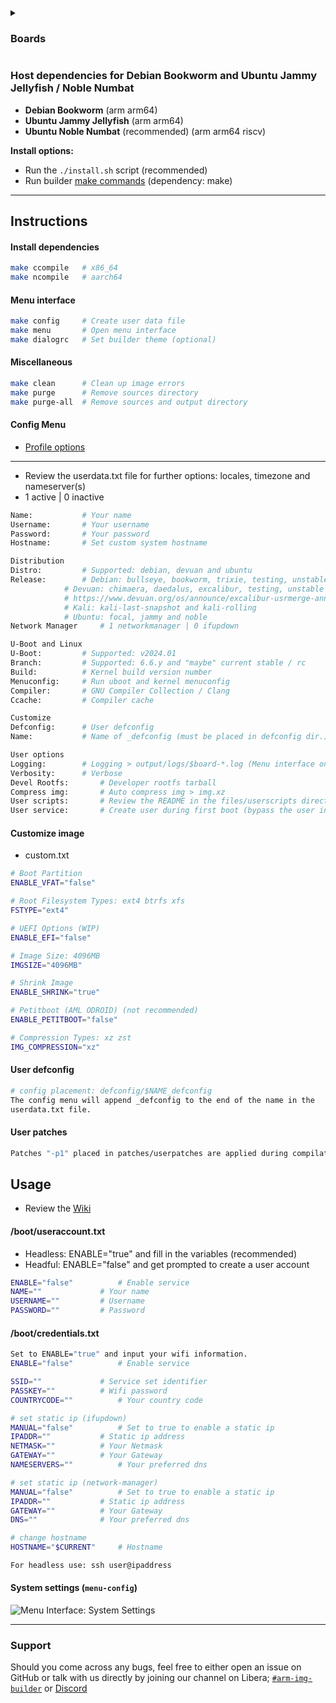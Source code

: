 <details>
<summary><h3>Boards</h3></summary>

```py
(*) Work in progress

# ALLWINNER
BananaPi M2 Zero (*)
BananaPi M4 Zero
BananaPi P2 Zero (*)
Cubietruck (*)
NanoPi M1
NanoPi NEO
NanoPi NEO Plus2
NanoPi R1
OrangePi 3 LTS (*)
OrangePi One
OrangePi PC
OrangePi R1 (*)
PineA64+
Tritium

# AMLOGIC
BananaPi CM4
BananaPi M2 Pro
BananaPi M2S
BananaPi M5
H96-MAX X3
Le Potato
Odroid C4
Odroid HC4
Odroid N2
Odroid N2L
Odroid N2+
Radxa Zero
X96-AIR	GBIT / QCOM

# FREESCALE
Cubox-I (*)

# ROCKCHIP
Indiedroid Nova (*)
Khadas Edge2 (*)
Odroid M1 (*)
OrangePi 5 (*)
OrangePi 5 Plus (*)
Rock 5B	(*)

# SAMSUNG
Odroid XU4

# SPACEMIT
BananaPi BPI-F3
```
</details>

### Host dependencies for Debian Bookworm and Ubuntu Jammy Jellyfish / Noble Numbat
* **Debian Bookworm** (arm arm64)
* **Ubuntu Jammy Jellyfish** (arm arm64)
* **Ubuntu Noble Numbat** (recommended) (arm arm64 riscv)

**Install options:**
* Run the `./install.sh` script (recommended)
* Run builder [make commands](https://github.com/pyavitz/debian-image-builder#install-dependencies) (dependency: make)

---

## Instructions

#### Install dependencies

```sh
make ccompile   # x86_64
make ncompile   # aarch64
```

#### Menu interface

```sh
make config     # Create user data file
make menu       # Open menu interface
make dialogrc   # Set builder theme (optional)
```
#### Miscellaneous
```sh
make clean      # Clean up image errors
make purge      # Remove sources directory
make purge-all  # Remove sources and output directory
```
#### Config Menu
* [Profile options](https://github.com/pyavitz/debian-image-builder/commit/1c3e78652c4dfa06c1bb64d31e60f8dfb5145bec)

---

* Review the userdata.txt file for further options: locales, timezone and nameserver(s)
* 1 active | 0 inactive
```sh
Name:			# Your name
Username:		# Your username
Password:		# Your password
Hostname:		# Set custom system hostname

Distribution
Distro:			# Supported: debian, devuan and ubuntu
Release:		# Debian: bullseye, bookworm, trixie, testing, unstable and sid
			# Devuan: chimaera, daedalus, excalibur, testing, unstable and ceres
			# https://www.devuan.org/os/announce/excalibur-usrmerge-announce-2024-02-20.html
			# Kali: kali-last-snapshot and kali-rolling
			# Ubuntu: focal, jammy and noble
Network Manager		# 1 networkmanager | 0 ifupdown

U-Boot and Linux
U-Boot:			# Supported: v2024.01
Branch:			# Supported: 6.6.y and "maybe" current stable / rc
Build:			# Kernel build version number
Menuconfig:		# Run uboot and kernel menuconfig
Compiler:		# GNU Compiler Collection / Clang
Ccache:			# Compiler cache

Customize
Defconfig:		# User defconfig
Name:			# Name of _defconfig (must be placed in defconfig dir.)

User options
Logging:		# Logging > output/logs/$board-*.log (Menu interface only)
Verbosity:		# Verbose
Devel Rootfs:		# Developer rootfs tarball
Compress img:		# Auto compress img > img.xz
User scripts:		# Review the README in the files/userscripts directory
User service:		# Create user during first boot (bypass the user information above)
```

#### Customize image
* custom.txt
```sh
# Boot Partition
ENABLE_VFAT="false"

# Root Filesystem Types: ext4 btrfs xfs
FSTYPE="ext4"

# UEFI Options (WIP)
ENABLE_EFI="false"

# Image Size: 4096MB
IMGSIZE="4096MB"

# Shrink Image
ENABLE_SHRINK="true"

# Petitboot (AML ODROID) (not recommended)
ENABLE_PETITBOOT="false"

# Compression Types: xz zst
IMG_COMPRESSION="xz"
```
#### User defconfig

```sh
# config placement: defconfig/$NAME_defconfig
The config menu will append _defconfig to the end of the name in the
userdata.txt file.
```
#### User patches

```sh
Patches "-p1" placed in patches/userpatches are applied during compilation.
```

## Usage
* Review the [Wiki](https://github.com/pyavitz/debian-image-builder/wiki)
#### /boot/useraccount.txt
* Headless: ENABLE="true" and fill in the variables (recommended)
* Headful: ENABLE="false" and get prompted to create a user account
```sh
ENABLE="false"			# Enable service
NAME=""				# Your name
USERNAME=""			# Username
PASSWORD=""			# Password
```

#### /boot/credentials.txt
```sh
Set to ENABLE="true" and input your wifi information.
ENABLE="false"			# Enable service

SSID=""				# Service set identifier
PASSKEY=""			# Wifi password
COUNTRYCODE=""			# Your country code

# set static ip (ifupdown)
MANUAL="false"			# Set to true to enable a static ip
IPADDR=""			# Static ip address
NETMASK=""			# Your Netmask
GATEWAY=""			# Your Gateway
NAMESERVERS=""			# Your preferred dns

# set static ip (network-manager)
MANUAL="false"			# Set to true to enable a static ip
IPADDR=""			# Static ip address
GATEWAY=""			# Your Gateway
DNS=""				# Your preferred dns

# change hostname
HOSTNAME="$CURRENT"		# Hostname

For headless use: ssh user@ipaddress
```
#### System settings (`menu-config`)
<img src="https://i.imgur.com/oKDPNA1.png" alt="Menu Interface: System Settings" />

---

### Support

Should you come across any bugs, feel free to either open an issue on GitHub or talk with us directly by joining our channel on Libera; [`#arm-img-builder`](irc://irc.libera.chat/#arm-img-builder) or [Discord](https://discord.gg/mypJ7NW8BG)

